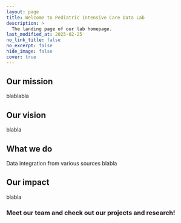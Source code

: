 ```yaml
---
layout: page
title: Welcome to Pediatric Intensive Care Data Lab
description: >
  The landing page of our lab homepage.
last_modified_at: 2025-02-25
no_link_title: false 
no_excerpt: false 
hide_image: false
cover: true
---
```



## Our mission

blablabla


## Our vision

blabla


## What we do

Data integration from various sources blabla


## Our impact

blabla


### Meet our team and check out our projects and research!

